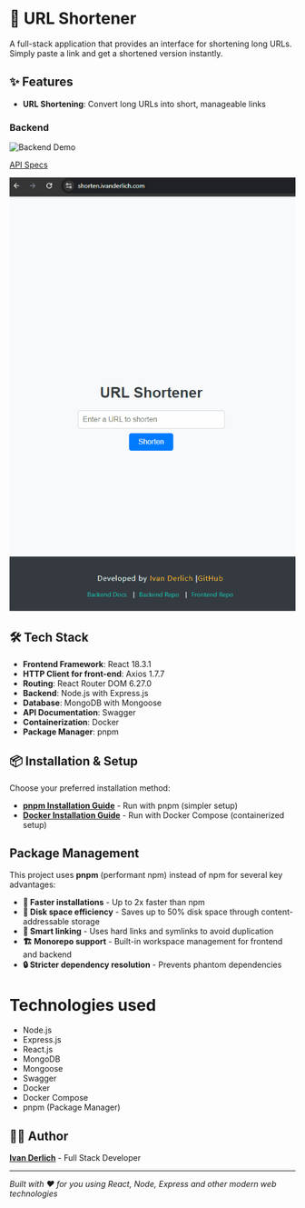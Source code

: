 # 🔗 URL Shortener

<p id="description-urlshortener"> A full-stack application that provides an interface for shortening long URLs. Simply paste a link and get a shortened version instantly. <p>

## ✨ Features

- **URL Shortening**: Convert long URLs into short, manageable links

### Backend

<img src="docs/1.gif" alt="Backend Demo" />

[API Specs](http://localhost:3000/api/)

<img src="docs/2.gif" alt="Frontend Demo" />

## 🛠️ Tech Stack

- **Frontend Framework**: React 18.3.1
- **HTTP Client for front-end**: Axios 1.7.7
- **Routing**: React Router DOM 6.27.0
- **Backend**: Node.js with Express.js
- **Database**: MongoDB with Mongoose
- **API Documentation**: Swagger
- **Containerization**: Docker
- **Package Manager**: pnpm

## 📦 Installation & Setup

Choose your preferred installation method:

- **[pnpm Installation Guide](INSTALL-PNPM.md)** - Run with pnpm (simpler setup)
- **[Docker Installation Guide](INSTALL-DOCKER.md)** - Run with Docker Compose (containerized setup)

## Package Management

This project uses **pnpm** (performant npm) instead of npm for several key advantages:

- **🚀 Faster installations** - Up to 2x faster than npm
- **💾 Disk space efficiency** - Saves up to 50% disk space through content-addressable storage
- **🔗 Smart linking** - Uses hard links and symlinks to avoid duplication
- **🏗️ Monorepo support** - Built-in workspace management for frontend and backend
- **🔒 Stricter dependency resolution** - Prevents phantom dependencies



# Technologies used

<ul id="tech-list-urlshortener">
  <li>Node.js</li>
  <li>Express.js</li>
  <li>React.js</li>
  <li>MongoDB</li>
  <li>Mongoose</li>
  <li>Swagger</li>
  <li>Docker</li>
  <li>Docker Compose</li>
  <li>pnpm (Package Manager)</li>
</ul>

## 👨‍💻 Author

**[Ivan Derlich](https://ivanderlich.com)** - Full Stack Developer

---

_Built with ❤️ for you using React, Node, Express and other modern web technologies_
